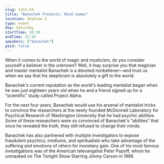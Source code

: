 ```yaml
---
slug: talk-24
title: "Banachek Presents: Mind Games"
location: SkyView 5
type: event
day: Saturday
startTime: 20:30
endTime: 21:30
speakers: ["banachek"]
paid: false
---
```


When it comes to the world of magic and mysticism, do you consider yourself a believer in the unknown? Well, it may surprise you that magician and master mentalist Banachek is a devoted nonbeliever—and trust us when we say that his skepticism is absolutely a gift to the world.

Banachek's current reputation as the world's leading mentalist began when he was just eighteen years old when he and a friend signed up for a “scientific” study called Project Alpha.

For the next four years, Banachek would use his arsenal of mentalist tricks to convince the researchers at the newly founded McDonnell Laboratory for Psychical Research of Washington University that he had psychic abilities. Some of these researchers were so convinced of Banachek's “abilities” that once he revealed the truth, they still refused to change their minds.

Banachek has also partnered with multiple investigators to expose fraudulent psychics, mediums, and spiritualists who take advantage of the suffering and emotions of others for monetary gain. One of his most famous investigations was of the American televangelist Peter Popoff, whom he unmasked on The Tonight Show Starring Jimmy Carson in 1986.
